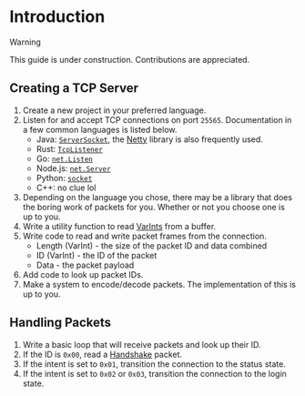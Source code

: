 # Introduction

> [!WARNING]
> This guide is under construction. Contributions are appreciated.

## Creating a TCP Server
1. Create a new project in your preferred language.
2. Listen for and accept TCP connections on port `25565`. Documentation in a few common languages is listed below.
   - Java: [`ServerSocket`](https://docs.oracle.com/en/java/javase/21/docs/api/java.base/java/net/ServerSocket.html), the [Netty](https://netty.io) library is also frequently used.
   - Rust: [`TcpListener`](https://doc.rust-lang.org/std/net/struct.TcpListener.html)
   - Go: [`net.Listen`](https://pkg.go.dev/net#Listen)
   - Node.js: [`net.Server`](https://nodejs.org/api/net.html#class-netserver)
   - Python: [`socket`](https://docs.python.org/3/howto/sockets.html#creating-a-socket)
   - C++: no clue lol
3. Depending on the language you chose, there may be a library that does the boring work of packets for you. Whether or not you choose one is up to you.
4. Write a utility function to read [VarInts](/other/data-types.md#varint) from a buffer.
5. Write code to read and write packet frames from the connection.
    - Length (VarInt) - the size of the packet ID and data combined
    - ID (VarInt) - the ID of the packet
    - Data - the packet payload
6. Add code to look up packet IDs.
7. Make a system to encode/decode packets. The implementation of this is up to you.

## Handling Packets
1. Write a basic loop that will receive packets and look up their ID.
2. If the ID is `0x00`, read a [Handshake](/packets/handshake/serverbound/000-handshake.md) packet.
3. If the intent is set to `0x01`, transition the connection to the status state.
4. If the intent is set to `0x02` or `0x03`, transition the connection to the login state.